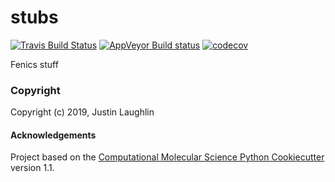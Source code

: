 stubs
==============================
[//]: # (Badges)
[![Travis Build Status](https://travis-ci.org/justinlaughlin/stubs.png)](https://travis-ci.org/justinlaughlin/stubs)
[![AppVeyor Build status](https://ci.appveyor.com/api/projects/status/REPLACE_WITH_APPVEYOR_LINK/branch/master?svg=true)](https://ci.appveyor.com/project/justinlaughlin/stubs/branch/master)
[![codecov](https://codecov.io/gh/justinlaughlin/stubs/branch/master/graph/badge.svg)](https://codecov.io/gh/justinlaughlin/stubs/branch/master)

Fenics stuff

### Copyright

Copyright (c) 2019, Justin Laughlin


#### Acknowledgements

Project based on the
[Computational Molecular Science Python Cookiecutter](https://github.com/molssi/cookiecutter-cms) version 1.1.

